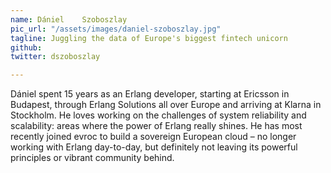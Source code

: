 ```yaml
---
name: Dániel	Szoboszlay
pic_url: "/assets/images/daniel-szoboszlay.jpg"
tagline: Juggling the data of Europe's biggest fintech unicorn
github:
twitter: dszoboszlay

---
```

Dániel spent 15 years as an Erlang developer, starting at Ericsson in Budapest, through Erlang Solutions all over Europe and arriving at Klarna in Stockholm. He loves working on the challenges of system reliability and scalability: areas where the power of Erlang really shines. He has most recently joined evroc to build a sovereign European cloud – no longer working with Erlang day-to-day, but definitely not leaving its powerful principles or vibrant community behind.
